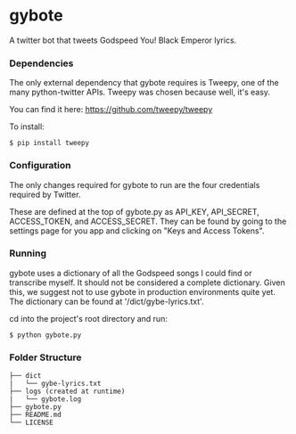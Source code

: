 # gybote
A twitter bot that tweets Godspeed You! Black Emperor lyrics.

### Dependencies
The only external dependency that gybote requires is Tweepy, one of the many python-twitter APIs. Tweepy was chosen because well, it's easy.

You can find it here: https://github.com/tweepy/tweepy

To install:
```shell
$ pip install tweepy
```
    
### Configuration
The only changes required for gybote to run are the four credentials required by Twitter. 

These are defined at the top of gybote.py as API_KEY, API_SECRET, ACCESS_TOKEN, and ACCESS_SECRET. They can be found by going to the settings page for you app and clicking on "Keys and Access Tokens".

### Running
gybote uses a dictionary of all the Godspeed songs I could find or transcribe myself. It should not be considered a complete dictionary. Given this, we suggest not to use gybote in production environments quite yet. The dictionary can be found at '/dict/gybe-lyrics.txt'.

cd into the project's root directory and run:
```shell
$ python gybote.py
```

### Folder Structure

```
├── dict
|   └── gybe-lyrics.txt
├── logs (created at runtime)
|   └── gybote.log
├── gybote.py
├── README.md
└── LICENSE
```
